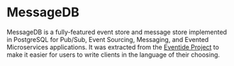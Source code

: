 # MessageDB

MessageDB is a fully-featured event store and message store implemented in PostgreSQL for Pub/Sub, Event Sourcing,
Messaging, and Evented Microservices applications. It was extracted from
the [Eventide Project](http://docs.eventide-project.org/) to make it easier for users to write clients in the language
of their choosing.
